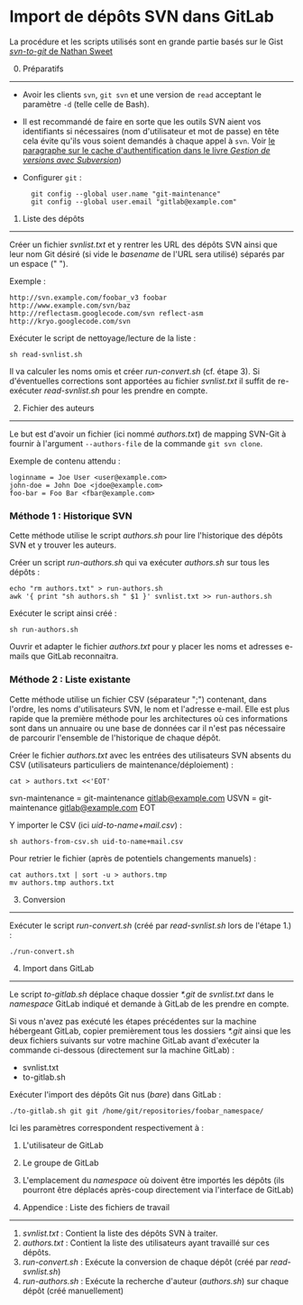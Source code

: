 Import de dépôts SVN dans GitLab
=================================

La procédure et les scripts utilisés sont en grande partie basés sur le Gist [_svn-to-git_ de Nathan Sweet](https://gist.github.com/NathanSweet/7327535 "Migrates multiple SVN repos to GitHub, without anything fancy (no Ruby, no dependencies, no issues with Cygwin paths).")

0. Préparatifs
--------------

* Avoir les clients `svn`, `git svn` et une version de `read` acceptant le paramètre `-d` (telle celle de Bash).
* Il est recommandé de faire en sorte que les outils SVN aient vos identifiants si nécessaires (nom d'utilisateur et mot de passe) en tête cela évite qu'ils vous soient demandés à chaque appel à `svn`.
Voir [le paragraphe sur le cache d'authentification dans le livre _Gestion de versions avec Subversion_](http://svnbook.red-bean.com/nightly/fr/svn.serverconfig.netmodel.html#svn.serverconfig.netmodel.credcache "Mise en cache des éléments d'authentification du client"))
* Configurer `git` :
    
        git config --global user.name "git-maintenance"
        git config --global user.email "gitlab@example.com"

1. Liste des dépôts
-------------------

Créer un fichier _svnlist.txt_ et y rentrer les URL des dépôts SVN ainsi que leur nom Git désiré (si vide le _basename_ de l'URL sera utilisé) séparés par un espace (" ").

Exemple :

    http://svn.example.com/foobar_v3 foobar
    http://www.example.com/svn/baz
    http://reflectasm.googlecode.com/svn reflect-asm
    http://kryo.googlecode.com/svn

Exécuter le script de nettoyage/lecture de la liste :

    sh read-svnlist.sh

Il va calculer les noms omis et créer _run-convert.sh_ (cf. étape 3). Si d'éventuelles corrections sont apportées au fichier _svnlist.txt_ il suffit de re-exécuter _read-svnlist.sh_ pour les prendre en compte.

2. Fichier des auteurs
----------------------

Le but est d'avoir un fichier (ici nommé _authors.txt_) de mapping SVN-Git à fournir à l'argument `--authors-file` de la commande `git svn clone`.

Exemple de contenu attendu :

    loginname = Joe User <user@example.com>
    john-doe = John Doe <jdoe@example.com>
    foo-bar = Foo Bar <fbar@example.com>

### Méthode 1 : Historique SVN

Cette méthode utilise le script _authors.sh_ pour lire l'historique des dépôts SVN et y trouver les auteurs.

Créer un script _run-authors.sh_ qui va exécuter _authors.sh_ sur tous les dépôts :

    echo "rm authors.txt" > run-authors.sh
    awk '{ print "sh authors.sh " $1 }' svnlist.txt >> run-authors.sh

Exécuter le script ainsi créé :

    sh run-authors.sh

Ouvrir et adapter le fichier _authors.txt_ pour y placer les noms et adresses e-mails que GitLab reconnaitra.

### Méthode 2 : Liste existante

Cette méthode utilise un fichier CSV (séparateur ";") contenant, dans l'ordre, les noms d'utilisateurs SVN, le nom et l'adresse e-mail.
Elle est plus rapide que la première méthode pour les architectures où ces informations sont dans un annuaire ou une base de données car il n'est pas nécessaire de parcourir l'ensemble de l'historique de chaque dépôt.

Créer le fichier _authors.txt_ avec les entrées des utilisateurs SVN absents du CSV (utilisateurs particuliers de maintenance/déploiement) :

    cat > authors.txt <<'EOT'
svn-maintenance = git-maintenance <gitlab@example.com>
USVN = git-maintenance <gitlab@example.com>
EOT

Y importer le CSV (ici _uid-to-name+mail.csv_) :

    sh authors-from-csv.sh uid-to-name+mail.csv

Pour retrier le fichier (après de potentiels changements manuels) :

    cat authors.txt | sort -u > authors.tmp
    mv authors.tmp authors.txt

3. Conversion
-------------

Exécuter le script _run-convert.sh_ (créé par _read-svnlist.sh_ lors de l'étape 1.) :

    ./run-convert.sh

4. Import dans GitLab
---------------------

Le script _to-gitlab.sh_ déplace chaque dossier _*.git_ de _svnlist.txt_ dans le _namespace_ GitLab indiqué et demande à GitLab de les prendre en compte.

Si vous n'avez pas exécuté les étapes précédentes sur la machine hébergeant GitLab, copier premièrement tous les dossiers _*.git_ ainsi que les deux fichiers suivants sur votre machine GitLab avant d'exécuter la commande ci-dessous (directement sur la machine GitLab) :

* svnlist.txt
* to-gitlab.sh

Exécuter l'import des dépôts Git nus (_bare_) dans GitLab :

    ./to-gitlab.sh git git /home/git/repositories/foobar_namespace/

Ici les paramètres correspondent respectivement à :

1. L'utilisateur de GitLab
2. Le groupe de GitLab
3. L'emplacement du _namespace_ où doivent être importés les dépôts (ils pourront être déplacés après-coup directement via l'interface de GitLab)

5. Appendice : Liste des fichiers de travail
-------------------------------------------

1. _svnlist.txt_ : Contient la liste des dépôts SVN à traiter.
2. _authors.txt_ : Contient la liste des utilisateurs ayant travaillé sur ces dépôts.
3. _run-convert.sh_ : Exécute la conversion de chaque dépôt (créé par _read-svnlist.sh_)
4. _run-authors.sh_ : Exécute la recherche d'auteur (_authors.sh_) sur chaque dépôt (créé manuellement)
